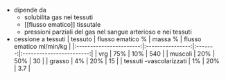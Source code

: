 - dipende da
	- solubilita gas nei tessuti
	- [[flusso ematico]] tissutale
	- pressioni parziali del gas nel sangue arterioso e nei tessuti
- cessione a tessuti
	|         tessuto         | flusso ematico % | massa % | flusso ematico ml/min/kg |
	|:-----------------------:|:----------------:|:-------:|:------------------------:|
	|           vrg           |       75%        |   10%   |           540            |
	|         muscoli         |       20%        |   50%   |            30            |
	|         grasso          |        4%        |   20%   |            15            |
	| tessuti -vascolarizzati |        1%        |   20%   |           3.7            |
